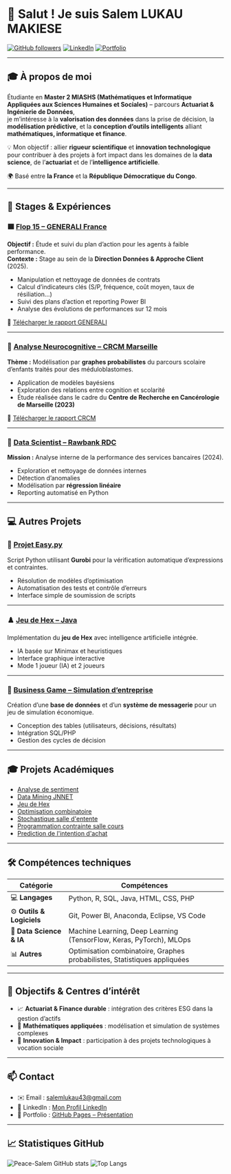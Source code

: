 # 👋 Salut ! Je suis **Salem LUKAU MAKIESE**

[![GitHub followers](https://img.shields.io/github/followers/Peace-Salem?label=Follow&style=social)](https://github.com/Peace-Salem)
[![LinkedIn](https://img.shields.io/badge/LinkedIn-Connect-blue?logo=linkedin)](https://www.linkedin.com/in/salem-lukau-makiese-3469251b8/)
[![Portfolio](https://img.shields.io/badge/Portfolio-GitHub%20Pages-1e90ff?logo=github)](https://peace-salem.github.io/presentation-salem/)

---

## 🎓 À propos de moi

Étudiante en **Master 2 MIASHS (Mathématiques et Informatique Appliquées aux Sciences Humaines et Sociales)** – parcours **Actuariat & Ingénierie de Données**,  
je m’intéresse à la **valorisation des données** dans la prise de décision, la **modélisation prédictive**, et la **conception d’outils intelligents** alliant **mathématiques, informatique et finance**.

💡 Mon objectif : allier **rigueur scientifique** et **innovation technologique** pour contribuer à des projets à fort impact dans les domaines de la **data science**, de l’**actuariat** et de l’**intelligence artificielle**.

🌍 Basé entre **la France** et la **République Démocratique du Congo**.

---

## 💼 Stages & Expériences

### 🟦 [Flop 15 – GENERALI France](https://github.com/Peace-Salem/RapportsStagesEtProjets)
**Objectif :** Étude et suivi du plan d’action pour les agents à faible performance.  
**Contexte :** Stage au sein de la **Direction Données & Approche Client** (2025).  
- Manipulation et nettoyage de données de contrats  
- Calcul d’indicateurs clés (S/P, fréquence, coût moyen, taux de résiliation…)  
- Suivi des plans d’action et reporting Power BI  
- Analyse des évolutions de performances sur 12 mois  

📄 [Télécharger le rapport GENERALI](RapportStage/rapport_stage_generali.pdf)

---

### 🧠 [Analyse Neurocognitive – CRCM Marseille](https://github.com/Peace-Salem/RapportsStagesEtProjets)
**Thème :** Modélisation par **graphes probabilistes** du parcours scolaire d’enfants traités pour des méduloblastomes.  
- Application de modèles bayésiens  
- Exploration des relations entre cognition et scolarité  
- Étude réalisée dans le cadre du **Centre de Recherche en Cancérologie de Marseille (2023)**  

📄 [Télécharger le rapport CRCM](RapportStage/rapport_stage_crcm.pdf)

---

### 🏦 [Data Scientist – Rawbank RDC](https://github.com/Peace-Salem/)
**Mission :** Analyse interne de la performance des services bancaires (2024).  
- Exploration et nettoyage de données internes  
- Détection d’anomalies  
- Modélisation par **régression linéaire**  
- Reporting automatisé en Python  

---

## 💻 Autres Projets

### 🐍 [Projet Easy.py](https://github.com/Peace-Salem/soumission-python)
Script Python utilisant **Gurobi** pour la vérification automatique d’expressions et contraintes.  
- Résolution de modèles d’optimisation  
- Automatisation des tests et contrôle d’erreurs  
- Interface simple de soumission de scripts  

---

### ♟️ [Jeu de Hex – Java](ProjetsAcademiques/jeu_hex)
Implémentation du **jeu de Hex** avec intelligence artificielle intégrée.  
- IA basée sur Minimax et heuristiques  
- Interface graphique interactive  
- Mode 1 joueur (IA) et 2 joueurs  

---

### 💬 [Business Game – Simulation d’entreprise](https://github.com/Peace-Salem/business-game)
Création d’une **base de données** et d’un **système de messagerie** pour un jeu de simulation économique.  
- Conception des tables (utilisateurs, décisions, résultats)  
- Intégration SQL/PHP  
- Gestion des cycles de décision  

---

## 🎓 Projets Académiques

- [Analyse de sentiment](ProjetsAcademiques/analyse_de_sentiment)  
- [Data Mining JNNET](ProjetsAcademiques/data-mining_JNNET)  
- [Jeu de Hex](ProjetsAcademiques/jeu_hex)  
- [Optimisation combinatoire](ProjetsAcademiques/optimisation_combinatoire)  
- [Stochastique salle d'entente](ProjetsAcademiques/stochastique_salle_entente)  
- [Programmation contrainte salle cours](ProjetsAcademiques/programmation_contrainte_salle_cours)  
- [Prediction de l'intention d'achat](ProjetsAcademiques/prediction_intention_achat)  

---

## 🛠️ Compétences techniques

| Catégorie | Compétences |
|------------|-------------|
| 💻 **Langages** | Python, R, SQL, Java, HTML, CSS, PHP |
| ⚙️ **Outils & Logiciels** | Git, Power BI, Anaconda, Eclipse, VS Code |
| 🤖 **Data Science & IA** | Machine Learning, Deep Learning (TensorFlow, Keras, PyTorch), MLOps |
| 📊 **Autres** | Optimisation combinatoire, Graphes probabilistes, Statistiques appliquées |

---

## 🎯 Objectifs & Centres d’intérêt
- 📈 **Actuariat & Finance durable** : intégration des critères ESG dans la gestion d’actifs  
- 🧮 **Mathématiques appliquées** : modélisation et simulation de systèmes complexes  
- 🤝 **Innovation & Impact** : participation à des projets technologiques à vocation sociale  

---

## 📫 Contact
- ✉️ Email : [salemlukau43@gmail.com](mailto:salemlukau43@gmail.com)  
- 💼 LinkedIn : [Mon Profil LinkedIn](https://www.linkedin.com/in/salem-lukau-makiese-3469251b8/)  
- 🧠 Portfolio : [GitHub Pages – Présentation](https://peace-salem.github.io/presentation-salem/)

---

## 📈 Statistiques GitHub

![Peace-Salem GitHub stats](https://github-readme-stats.vercel.app/api?username=Peace-Salem&show_icons=true&theme=radical)
![Top Langs](https://github-readme-stats.vercel.app/api/top-langs/?username=Peace-Salem&layout=compact&theme=radical)

